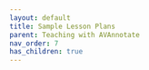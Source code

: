 ```yaml
---
layout: default
title: Sample Lesson Plans
parent: Teaching with AVAnnotate
nav_order: 7
has_children: true
---
```

